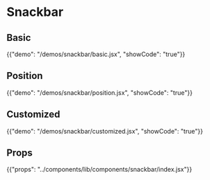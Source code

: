 # Snackbar

## Basic

{{"demo": "/demos/snackbar/basic.jsx", "showCode": "true"}}

## Position

{{"demo": "/demos/snackbar/position.jsx", "showCode": "true"}}

## Customized

{{"demo": "/demos/snackbar/customized.jsx", "showCode": "true"}}

## Props

{{"props": "../components/lib/components/snackbar/index.jsx"}}